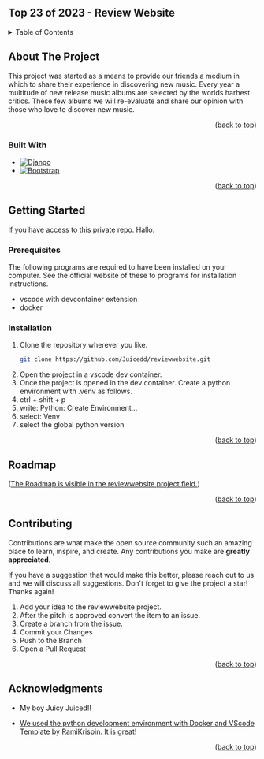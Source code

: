 <!-- Improved compatibility of back to top link: See: https://github.com/othneildrew/Best-README-Template/pull/73 -->
<a name="readme-top"></a>
<!--
*** Thanks for checking out the Best-README-Template. If you have a suggestion
*** that would make this better, please fork the repo and create a pull request
*** or simply open an issue with the tag "enhancement".
*** Don't forget to give the project a star!
*** Thanks again! Now go create something AMAZING! :D
-->



<!-- PROJECT SHIELDS -->
<!--
*** I'm using markdown "reference style" links for readability.
*** Reference links are enclosed in brackets [ ] instead of parentheses ( ).
*** See the bottom of this document for the declaration of the reference variables
*** for contributors-url, forks-url, etc. This is an optional, concise syntax you may use.
*** https://www.markdownguide.org/basic-syntax/#reference-style-links
-->


<!-- PROJECT LOGO -->
## Top 23 of 2023 - Review Website

<!-- TABLE OF CONTENTS -->
<details>
  <summary>Table of Contents</summary>
  <ol>
    <li>
      <a href="#about-the-project">About The Project</a>
      <ul>
        <li><a href="#built-with">Built With</a></li>
      </ul>
    </li>
    <li>
      <a href="#getting-started">Getting Started</a>
      <ul>
        <li><a href="#prerequisites">Prerequisites</a></li>
        <li><a href="#installation">Installation</a></li>
      </ul>
    </li>
    <li><a href="#usage">Usage</a></li>
    <li><a href="#roadmap">Roadmap</a></li>
    <li><a href="#contributing">Contributing</a></li>
    <li><a href="#license">License</a></li>
    <li><a href="#contact">Contact</a></li>
    <li><a href="#acknowledgments">Acknowledgments</a></li>
  </ol>
</details>



<!-- ABOUT THE PROJECT -->
## About The Project

This project was started as a means to provide our friends a medium in which to share their experience in discovering new music. 
Every year a multitude of new release music albums are selected by the worlds harhest critics. 
These few albums we will re-evaluate and share our opinion with those who love to discover new music.

<p align="right">(<a href="#readme-top">back to top</a>)</p>

### Built With

* [![Django][Django.com]][Django-url]
* [![Bootstrap][Bootstrap.com]][Bootstrap-url]

<p align="right">(<a href="#readme-top">back to top</a>)</p>



<!-- GETTING STARTED -->
## Getting Started

If you have access to this private repo. Hallo. 



### Prerequisites

The following programs are required to have been installed on your computer. See the official website of these to programs for installation instructions.
* vscode with devcontainer extension
* docker

### Installation

1. Clone the repository wherever you like.
   ```sh
   git clone https://github.com/Juicedd/reviewwebsite.git
   ```
2. Open the project in a vscode dev container. 
3. Once the project is opened in the dev container. Create a python environment with .venv as follows.
4. ctrl + shift + p
5. write: Python: Create Environment...
6. select: Venv
7. select the global python version

<p align="right">(<a href="#readme-top">back to top</a>)</p>



<!-- ROADMAP -->
## Roadmap

<p align="left">(<a href="https://github.com/users/Juicedd/projects/1">The Roadmap is visible in the reviewwebsite project field.</a>)</p>

<p align="right">(<a href="#readme-top">back to top</a>)</p>



<!-- CONTRIBUTING -->
## Contributing

Contributions are what make the open source community such an amazing place to learn, inspire, and create. Any contributions you make are **greatly appreciated**.

If you have a suggestion that would make this better, please reach out to us and we will discuss all suggestions.
Don't forget to give the project a star! Thanks again!

1. Add your idea to the reviewwebsite project.
2. After the pitch is approved convert the item to an issue.
4. Create a branch from the issue.
5. Commit your Changes
6. Push to the Branch 
7. Open a Pull Request

<p align="right">(<a href="#readme-top">back to top</a>)</p>



<!-- ACKNOWLEDGMENTS -->
## Acknowledgments

* My boy Juicy Juiced!!
* <p align="left"><a href="https://github.com/RamiKrispin/vscode-python">We used the python development environment with Docker and VScode Template by RamiKrispin. It is great!</a></p>

<p align="right">(<a href="#readme-top">back to top</a>)</p>



<!-- MARKDOWN LINKS & IMAGES -->
<!-- https://www.markdownguide.org/basic-syntax/#reference-style-links -->
[Django.com]: https://img.shields.io/badge/Django-0C4B33?style=for-the-badge&logo=django&logoColor=white
[Django-url]: https://www.djangoproject.com
[Bootstrap.com]: https://img.shields.io/badge/Bootstrap-563D7C?style=for-the-badge&logo=bootstrap&logoColor=white
[Bootstrap-url]: https://getbootstrap.com
